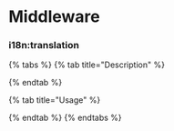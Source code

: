 # Middleware

### i18n:translation

{% tabs %}
{% tab title="Description" %}

{% endtab %}

{% tab title="Usage" %}

{% endtab %}
{% endtabs %}

